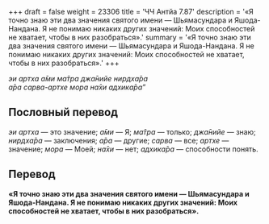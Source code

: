 +++
draft = false
weight = 23306
title = 'ЧЧ Антйа 7.87'
description = '«Я точно знаю эти два значения святого имени — Шьямасундара и Яшода-Нандана. Я не понимаю никаких других значений: Моих способностей не хватает, чтобы в них разобраться».'
summary = '«Я точно знаю эти два значения святого имени — Шьямасундара и Яшода-Нандана. Я не понимаю никаких других значений: Моих способностей не хватает, чтобы в них разобраться».'
+++

_эи артха а̄ми ма̄тра джа̄нийе нирдха̄ра  
а̄ра сарва-артхе мора на̄хи адхика̄ра”_

## Пословный перевод

_эи_ _артха_ — это значение; _а̄ми_ — Я; _ма̄тра_ — только; _джа̄нийе_ — знаю; _нирдха̄ра_ — заключения; _а̄ра_ — другие; _сарва_ — все; _артхе_ — значение; _мора_ — Моей; _на̄хи_ — нет; _адхика̄ра_ — способности понять.

## Перевод

**«Я точно знаю эти два значения святого имени — Шьямасундара и Яшода-Нандана. Я не понимаю никаких других значений: Моих способностей не хватает, чтобы в них разобраться».**

